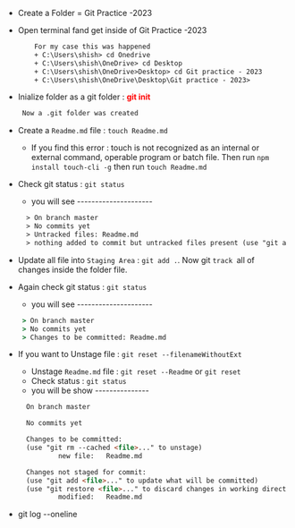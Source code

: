 + Create a Folder = Git Practice -2023<br>
+ Open terminal fand get inside of  Git Practice -2023

    ```html
        For my case this was happened
        + C:\Users\shish> cd Onedrive
        + C:\Users\shish\OneDrive> cd Desktop
        + C:\Users\shish\OneDrive>Desktop> cd Git practice - 2023
        + C:\Users\shish\OneDrive\Desktop\Git practice - 2023>
    ```
+ Inialize folder as a git folder : <strong style="color:red;">git init</strong> 
   ```html
    Now a .git folder was created
   ```
+ Create a `Readme.md` file : `touch Readme.md`
  + If you find this error : touch is not recognized as an internal or external command, operable program or batch file. Then run `npm install touch-cli -g` then run `touch Readme.md`

+ Check git status : `git status`
  + you will see ---------------------
  ```html
    > On branch master
    > No commits yet
    > Untracked files: Readme.md
    > nothing added to commit but untracked files present (use "git add" to track)
  ```

+ Update all file into `Staging Area` : `git add .`. Now git `track `all of changes inside the folder file.
+ Again check git status : `git status`
   + you will see ---------------------
   ```cmd
    > On branch master
    > No commits yet
    > Changes to be committed: Readme.md
   ```
+ If you want to Unstage file : `git reset --filenameWithoutExt`
  + Unstage `Readme.md` file : `git reset --Readme` or `git reset`
  + Check status : `git status`
  + you will be show ---------------
  ```html
    On branch master

    No commits yet

    Changes to be committed:
    (use "git rm --cached <file>..." to unstage)
            new file:   Readme.md

    Changes not staged for commit:
    (use "git add <file>..." to update what will be committed)
    (use "git restore <file>..." to discard changes in working directory)
            modified:   Readme.md  
  ```

+ git log --oneline
